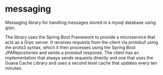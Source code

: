 # messaging
Messaging library for handling messages stored in a mysql database using grpc.

The library uses the Spring Boot Framework to provide a microservice that acts as a Grpc server.
It receives requests from the client via protobuf using the proto3 syntax, which it then processes using 
the Spring Boot JPARepositories and sends a protobuf response. The client has an implementation that always
sends requests directly and one that uses the Guava Cache Library and uses a second level cache that updates every ten minutes.
